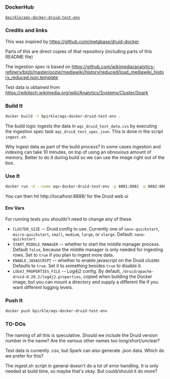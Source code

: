 ### DockerHub
[`bpirkle/aqs-docker-druid-test-env`](https://hub.docker.com/repository/docker/bpirkle/aqs-docker-druid-test-env)

### Credits and links

This was inspired by https://github.com/metabase/druid-docker

Parts of this are direct copies of that repository (including parts of this README file)

The ingestion spec is based on https://github.com/wikimedia/analytics-refinery/blob/master/oozie/mediawiki/history/reduced/load_mediawiki_history_reduced.json.template

Test data is obtained from https://wikitech.wikimedia.org/wiki/Analytics/Systems/Cluster/Spark

### Build It

```bash
docker build -t bpirkle/aqs-docker-druid-test-env .
```

The build logic ingests the data in `aqs_druid_test_data.cvs` by executing the ingestion spec task `aqs_druid_test_spec.json`. This is done in the script `ingest.sh`.

Why ingest data as part of the build process? In some cases ingestion and indexing can take 10 minutes, on top of
using an obnoxious amount of memory. Better to do it during build so we can use the image right out of the box.

### Use It

```bash
docker run -d --name aqs-docker-druid-test-env -p 8081:8081 -p 8082:8082 -p 8888:8888 -it bpirkle/aqs-docker-druid-test-env
```
You can then hit http://localhost:8888/ for the Druid web ui

#### Env Vars

For running tests you shouldn't need to change any of these.

*  `CLUSTER_SIZE` -- Druid config to use. Currently one of `nano-quickstart`, `micro-quickstart`, `small`, `medium`, `large`, or `xlarge`. Default: `nano-quickstart`
*  `START_MIDDLE_MANAGER` -- whether to start the middle manager process. Default `false`, because the middle manager is only needed for ingesting rows. Set to `true` if you plan to ingest more data.
*  `ENABLE_JAVASCRIPT` -- whether to enable javascript on the Druid cluster. Defaults to `true`. Set it to something besides `true` to disable it.
*  `LOG4J_PROPERTIES_FILE` -- Log4j2 config. By default, `/druid/apache-druid-0.20.2/log4j2.properties`, copied when building the Docker image, but you can mount a directory and supply a different file if you want different logging levels.

### Push It

```bash
docker push bpirkle/aqs-docker-druid-test-env
```

### TO-DOs

The naming of all this is speculative. Should we include the Druid version number in the name? Are the various other names too long/short/unclear?

Test data is currently .csv, but Spark can also generate .json data. Which do we prefer for this?

The ingest.sh script in general doesn't do a lot of error handling. It is only needed at build time, so maybe that's okay. But could/should it do more? 

